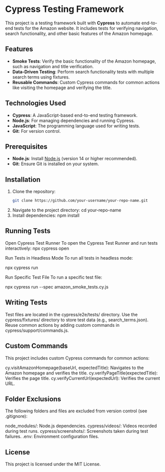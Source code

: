 # Cypress Testing Framework

This project is a testing framework built with **Cypress** to automate end-to-end tests for the Amazon website. It includes tests for verifying navigation, search functionality, and other basic features of the Amazon homepage.

## Features
- **Smoke Tests**: Verify the basic functionality of the Amazon homepage, such as navigation and title verification.
- **Data-Driven Testing**: Perform search functionality tests with multiple search terms using fixtures.
- **Reusable Commands**: Custom Cypress commands for common actions like visiting the homepage and verifying the title.

## Technologies Used
- **Cypress**: A JavaScript-based end-to-end testing framework.
- **Node.js**: For managing dependencies and running Cypress.
- **JavaScript**: The programming language used for writing tests.
- **Git**: For version control.


## Prerequisites
- **Node.js**: Install [Node.js](https://nodejs.org/) (version 14 or higher recommended).
- **Git**: Ensure Git is installed on your system.

## Installation
1. Clone the repository:
   ```bash
   git clone https://github.com/your-username/your-repo-name.git
2. Navigate to the project directory:
cd your-repo-name
3. Install dependencies:
npm install

## Running Tests
Open Cypress Test Runner
To open the Cypress Test Runner and run tests interactively:
npx cypress open

Run Tests in Headless Mode
To run all tests in headless mode:

npx cypress run

Run Specific Test File
To run a specific test file:

npx cypress run --spec amazon_smoke_tests.cy.js

## Writing Tests
Test files are located in the cypress/e2e/tests/ directory.
Use the cypress/fixtures/ directory to store test data (e.g., search_terms.json).
Reuse common actions by adding custom commands in cypress/support/commands.js.

## Custom Commands
This project includes custom Cypress commands for common actions:

cy.visitAmazonHomepage(baseUrl, expectedTitle): Navigates to the Amazon homepage and verifies the title.
cy.verifyPageTitle(expectedTitle): Verifies the page title.
cy.verifyCurrentUrl(expectedUrl): Verifies the current URL.

## Folder Exclusions
The following folders and files are excluded from version control (see .gitignore):

node_modules/: Node.js dependencies.
cypress/videos/: Videos recorded during test runs.
cypress/screenshots/: Screenshots taken during test failures.
.env: Environment configuration files.

## License
This project is licensed under the MIT License.